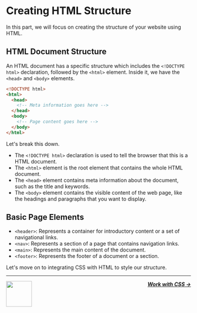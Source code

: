 # Creating HTML Structure

In this part, we will focus on creating the structure of your website using HTML.

## HTML Document Structure

An HTML document has a specific structure which includes the `<!DOCTYPE html>` declaration, followed by the `<html>` element. Inside it, we have the `<head>` and `<body>` elements.

```html
<!DOCTYPE html>
<html>
  <head>
    <!-- Meta information goes here -->
  </head>
  <body>
    <!-- Page content goes here -->
  </body>
</html>
```

Let's break this down.

- The `<!DOCTYPE html>` declaration is used to tell the browser that this is a HTML document.
- The `<html>` element is the root element that contains the whole HTML document.
- The `<head>` element contains meta information about the document, such as the title and keywords.
- The `<body>` element contains the visible content of the web page, like the headings and paragraphs that you want to display.

## Basic Page Elements

- `<header>`: Represents a container for introductory content or a set of navigational links.
- `<nav>`: Represents a section of a page that contains navigation links.
- `<main>`: Represents the main content of the document.
- `<footer>`: Represents the footer of a document or a section.

Let's move on to integrating CSS with HTML to style our structure.

---

<a href="/tutorial/intro/css-basics.md">
  <picture>
    <source media="(prefers-color-scheme: dark)" srcset="https://cloud-c4m75tmer-hack-club-bot.vercel.app/0back.svg">
    <img align="left" width="70" src="https://cloud-c4m75tmer-hack-club-bot.vercel.app/0back.svg" />
  </picture>
</a>

<p align="right">
  <em>
    <b>
      <a href="/tutorial/structuring/integrating-css.md">
        Work with CSS →
      </a>
    </b>
  </em>
</p>

<br />
